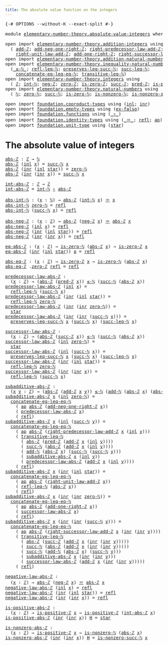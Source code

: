 ```yaml
---
title: The absolute value function on the integers
---
```


<pre class="Agda"><a id="69" class="Symbol">{-#</a> <a id="73" class="Keyword">OPTIONS</a> <a id="81" class="Pragma">--without-K</a> <a id="93" class="Pragma">--exact-split</a> <a id="107" class="Symbol">#-}</a>

<a id="112" class="Keyword">module</a> <a id="119" href="elementary-number-theory.absolute-value-integers.html" class="Module">elementary-number-theory.absolute-value-integers</a> <a id="168" class="Keyword">where</a>

<a id="175" class="Keyword">open</a> <a id="180" class="Keyword">import</a> <a id="187" href="elementary-number-theory.addition-integers.html" class="Module">elementary-number-theory.addition-integers</a> <a id="230" class="Keyword">using</a>
  <a id="238" class="Symbol">(</a> <a id="240" href="elementary-number-theory.addition-integers.html#1505" class="Function">add-ℤ</a><a id="245" class="Symbol">;</a> <a id="247" href="elementary-number-theory.addition-integers.html#11249" class="Function">add-neg-one-right-ℤ</a><a id="266" class="Symbol">;</a> <a id="268" href="elementary-number-theory.addition-integers.html#2918" class="Function">right-predecessor-law-add-ℤ</a><a id="295" class="Symbol">;</a>
    <a id="301" href="elementary-number-theory.addition-integers.html#2048" class="Function">right-unit-law-add-ℤ</a><a id="321" class="Symbol">;</a> <a id="323" href="elementary-number-theory.addition-integers.html#11056" class="Function">add-one-right-ℤ</a><a id="338" class="Symbol">;</a> <a id="340" href="elementary-number-theory.addition-integers.html#4016" class="Function">right-successor-law-add-ℤ</a><a id="365" class="Symbol">)</a>
<a id="367" class="Keyword">open</a> <a id="372" class="Keyword">import</a> <a id="379" href="elementary-number-theory.addition-natural-numbers.html" class="Module">elementary-number-theory.addition-natural-numbers</a> <a id="429" class="Keyword">using</a> <a id="435" class="Symbol">(</a><a id="436" href="elementary-number-theory.addition-natural-numbers.html#1096" class="Function">add-ℕ</a><a id="441" class="Symbol">)</a>
<a id="443" class="Keyword">open</a> <a id="448" class="Keyword">import</a> <a id="455" href="elementary-number-theory.inequality-natural-numbers.html" class="Module">elementary-number-theory.inequality-natural-numbers</a> <a id="507" class="Keyword">using</a>
  <a id="515" class="Symbol">(</a><a id="516" href="elementary-number-theory.inequality-natural-numbers.html#1782" class="Function Operator">_≤-ℕ_</a><a id="521" class="Symbol">;</a> <a id="523" href="elementary-number-theory.inequality-natural-numbers.html#4475" class="Function">refl-leq-ℕ</a><a id="533" class="Symbol">;</a> <a id="535" href="elementary-number-theory.inequality-natural-numbers.html#5745" class="Function">preserves-leq-succ-ℕ</a><a id="555" class="Symbol">;</a> <a id="557" href="elementary-number-theory.inequality-natural-numbers.html#2692" class="Function">succ-leq-ℕ</a><a id="567" class="Symbol">;</a>
    <a id="573" href="elementary-number-theory.inequality-natural-numbers.html#2854" class="Function">concatenate-eq-leq-eq-ℕ</a><a id="596" class="Symbol">;</a> <a id="598" href="elementary-number-theory.inequality-natural-numbers.html#4674" class="Function">transitive-leq-ℕ</a><a id="614" class="Symbol">)</a>
<a id="616" class="Keyword">open</a> <a id="621" class="Keyword">import</a> <a id="628" href="elementary-number-theory.integers.html" class="Module">elementary-number-theory.integers</a> <a id="662" class="Keyword">using</a>
  <a id="670" class="Symbol">(</a> <a id="672" href="elementary-number-theory.integers.html#1907" class="Function">ℤ</a><a id="673" class="Symbol">;</a> <a id="675" href="elementary-number-theory.integers.html#2525" class="Function">int-ℕ</a><a id="680" class="Symbol">;</a> <a id="682" href="elementary-number-theory.integers.html#3916" class="Function">neg-ℤ</a><a id="687" class="Symbol">;</a> <a id="689" href="elementary-number-theory.integers.html#2150" class="Function">zero-ℤ</a><a id="695" class="Symbol">;</a> <a id="697" href="elementary-number-theory.integers.html#2186" class="Function">is-zero-ℤ</a><a id="706" class="Symbol">;</a> <a id="708" href="elementary-number-theory.integers.html#3491" class="Function">succ-ℤ</a><a id="714" class="Symbol">;</a> <a id="716" href="elementary-number-theory.integers.html#3644" class="Function">pred-ℤ</a><a id="722" class="Symbol">;</a> <a id="724" href="elementary-number-theory.integers.html#7414" class="Function">is-positive-ℤ</a><a id="737" class="Symbol">)</a>
<a id="739" class="Keyword">open</a> <a id="744" class="Keyword">import</a> <a id="751" href="elementary-number-theory.natural-numbers.html" class="Module">elementary-number-theory.natural-numbers</a> <a id="792" class="Keyword">using</a>
  <a id="800" class="Symbol">(</a> <a id="802" href="elementary-number-theory.natural-numbers.html#1530" class="Datatype">ℕ</a><a id="803" class="Symbol">;</a> <a id="805" href="elementary-number-theory.natural-numbers.html#1551" class="InductiveConstructor">zero-ℕ</a><a id="811" class="Symbol">;</a> <a id="813" href="elementary-number-theory.natural-numbers.html#1564" class="InductiveConstructor">succ-ℕ</a><a id="819" class="Symbol">;</a> <a id="821" href="elementary-number-theory.natural-numbers.html#1828" class="Function">is-zero-ℕ</a><a id="830" class="Symbol">;</a> <a id="832" href="elementary-number-theory.natural-numbers.html#2011" class="Function">is-nonzero-ℕ</a><a id="844" class="Symbol">;</a> <a id="846" href="elementary-number-theory.natural-numbers.html#2875" class="Function">is-nonzero-succ-ℕ</a><a id="863" class="Symbol">)</a>

<a id="866" class="Keyword">open</a> <a id="871" class="Keyword">import</a> <a id="878" href="foundation.coproduct-types.html" class="Module">foundation.coproduct-types</a> <a id="905" class="Keyword">using</a> <a id="911" class="Symbol">(</a><a id="912" href="foundation.coproduct-types.html#1250" class="InductiveConstructor">inl</a><a id="915" class="Symbol">;</a> <a id="917" href="foundation.coproduct-types.html#1268" class="InductiveConstructor">inr</a><a id="920" class="Symbol">)</a>
<a id="922" class="Keyword">open</a> <a id="927" class="Keyword">import</a> <a id="934" href="foundation.empty-types.html" class="Module">foundation.empty-types</a> <a id="957" class="Keyword">using</a> <a id="963" class="Symbol">(</a><a id="964" href="foundation-core.empty-types.html#1160" class="Function">ex-falso</a><a id="972" class="Symbol">)</a>
<a id="974" class="Keyword">open</a> <a id="979" class="Keyword">import</a> <a id="986" href="foundation.functions.html" class="Module">foundation.functions</a> <a id="1007" class="Keyword">using</a> <a id="1013" class="Symbol">(</a><a id="1014" href="foundation-core.functions.html#420" class="Function Operator">_∘_</a><a id="1017" class="Symbol">)</a>
<a id="1019" class="Keyword">open</a> <a id="1024" class="Keyword">import</a> <a id="1031" href="foundation.identity-types.html" class="Module">foundation.identity-types</a> <a id="1057" class="Keyword">using</a> <a id="1063" class="Symbol">(</a><a id="1064" href="foundation-core.identity-types.html#1865" class="Function Operator">_＝_</a><a id="1067" class="Symbol">;</a> <a id="1069" href="foundation-core.identity-types.html#1820" class="InductiveConstructor">refl</a><a id="1073" class="Symbol">;</a> <a id="1075" href="foundation-core.identity-types.html#4003" class="Function">ap</a><a id="1077" class="Symbol">)</a>
<a id="1079" class="Keyword">open</a> <a id="1084" class="Keyword">import</a> <a id="1091" href="foundation.unit-type.html" class="Module">foundation.unit-type</a> <a id="1112" class="Keyword">using</a> <a id="1118" class="Symbol">(</a><a id="1119" href="foundation.unit-type.html#1108" class="InductiveConstructor">star</a><a id="1123" class="Symbol">)</a>
</pre>
# The absolute value of integers

<pre class="Agda"><a id="abs-ℤ"></a><a id="1168" href="elementary-number-theory.absolute-value-integers.html#1168" class="Function">abs-ℤ</a> <a id="1174" class="Symbol">:</a> <a id="1176" href="elementary-number-theory.integers.html#1907" class="Function">ℤ</a> <a id="1178" class="Symbol">→</a> <a id="1180" href="elementary-number-theory.natural-numbers.html#1530" class="Datatype">ℕ</a>
<a id="1182" href="elementary-number-theory.absolute-value-integers.html#1168" class="Function">abs-ℤ</a> <a id="1188" class="Symbol">(</a><a id="1189" href="foundation.coproduct-types.html#1250" class="InductiveConstructor">inl</a> <a id="1193" href="elementary-number-theory.absolute-value-integers.html#1193" class="Bound">x</a><a id="1194" class="Symbol">)</a> <a id="1196" class="Symbol">=</a> <a id="1198" href="elementary-number-theory.natural-numbers.html#1564" class="InductiveConstructor">succ-ℕ</a> <a id="1205" href="elementary-number-theory.absolute-value-integers.html#1193" class="Bound">x</a>
<a id="1207" href="elementary-number-theory.absolute-value-integers.html#1168" class="Function">abs-ℤ</a> <a id="1213" class="Symbol">(</a><a id="1214" href="foundation.coproduct-types.html#1268" class="InductiveConstructor">inr</a> <a id="1218" class="Symbol">(</a><a id="1219" href="foundation.coproduct-types.html#1250" class="InductiveConstructor">inl</a> <a id="1223" href="foundation.unit-type.html#1108" class="InductiveConstructor">star</a><a id="1227" class="Symbol">))</a> <a id="1230" class="Symbol">=</a> <a id="1232" href="elementary-number-theory.natural-numbers.html#1551" class="InductiveConstructor">zero-ℕ</a>
<a id="1239" href="elementary-number-theory.absolute-value-integers.html#1168" class="Function">abs-ℤ</a> <a id="1245" class="Symbol">(</a><a id="1246" href="foundation.coproduct-types.html#1268" class="InductiveConstructor">inr</a> <a id="1250" class="Symbol">(</a><a id="1251" href="foundation.coproduct-types.html#1268" class="InductiveConstructor">inr</a> <a id="1255" href="elementary-number-theory.absolute-value-integers.html#1255" class="Bound">x</a><a id="1256" class="Symbol">))</a> <a id="1259" class="Symbol">=</a> <a id="1261" href="elementary-number-theory.natural-numbers.html#1564" class="InductiveConstructor">succ-ℕ</a> <a id="1268" href="elementary-number-theory.absolute-value-integers.html#1255" class="Bound">x</a>

<a id="int-abs-ℤ"></a><a id="1271" href="elementary-number-theory.absolute-value-integers.html#1271" class="Function">int-abs-ℤ</a> <a id="1281" class="Symbol">:</a> <a id="1283" href="elementary-number-theory.integers.html#1907" class="Function">ℤ</a> <a id="1285" class="Symbol">→</a> <a id="1287" href="elementary-number-theory.integers.html#1907" class="Function">ℤ</a>
<a id="1289" href="elementary-number-theory.absolute-value-integers.html#1271" class="Function">int-abs-ℤ</a> <a id="1299" class="Symbol">=</a> <a id="1301" href="elementary-number-theory.integers.html#2525" class="Function">int-ℕ</a> <a id="1307" href="foundation-core.functions.html#420" class="Function Operator">∘</a> <a id="1309" href="elementary-number-theory.absolute-value-integers.html#1168" class="Function">abs-ℤ</a>

<a id="abs-int-ℕ"></a><a id="1316" href="elementary-number-theory.absolute-value-integers.html#1316" class="Function">abs-int-ℕ</a> <a id="1326" class="Symbol">:</a> <a id="1328" class="Symbol">(</a><a id="1329" href="elementary-number-theory.absolute-value-integers.html#1329" class="Bound">x</a> <a id="1331" class="Symbol">:</a> <a id="1333" href="elementary-number-theory.natural-numbers.html#1530" class="Datatype">ℕ</a><a id="1334" class="Symbol">)</a> <a id="1336" class="Symbol">→</a> <a id="1338" href="elementary-number-theory.absolute-value-integers.html#1168" class="Function">abs-ℤ</a> <a id="1344" class="Symbol">(</a><a id="1345" href="elementary-number-theory.integers.html#2525" class="Function">int-ℕ</a> <a id="1351" href="elementary-number-theory.absolute-value-integers.html#1329" class="Bound">x</a><a id="1352" class="Symbol">)</a> <a id="1354" href="foundation-core.identity-types.html#1865" class="Function Operator">＝</a> <a id="1356" href="elementary-number-theory.absolute-value-integers.html#1329" class="Bound">x</a>
<a id="1358" href="elementary-number-theory.absolute-value-integers.html#1316" class="Function">abs-int-ℕ</a> <a id="1368" href="elementary-number-theory.natural-numbers.html#1551" class="InductiveConstructor">zero-ℕ</a> <a id="1375" class="Symbol">=</a> <a id="1377" href="foundation-core.identity-types.html#1820" class="InductiveConstructor">refl</a>
<a id="1382" href="elementary-number-theory.absolute-value-integers.html#1316" class="Function">abs-int-ℕ</a> <a id="1392" class="Symbol">(</a><a id="1393" href="elementary-number-theory.natural-numbers.html#1564" class="InductiveConstructor">succ-ℕ</a> <a id="1400" href="elementary-number-theory.absolute-value-integers.html#1400" class="Bound">x</a><a id="1401" class="Symbol">)</a> <a id="1403" class="Symbol">=</a> <a id="1405" href="foundation-core.identity-types.html#1820" class="InductiveConstructor">refl</a>

<a id="abs-neg-ℤ"></a><a id="1411" href="elementary-number-theory.absolute-value-integers.html#1411" class="Function">abs-neg-ℤ</a> <a id="1421" class="Symbol">:</a> <a id="1423" class="Symbol">(</a><a id="1424" href="elementary-number-theory.absolute-value-integers.html#1424" class="Bound">x</a> <a id="1426" class="Symbol">:</a> <a id="1428" href="elementary-number-theory.integers.html#1907" class="Function">ℤ</a><a id="1429" class="Symbol">)</a> <a id="1431" class="Symbol">→</a> <a id="1433" href="elementary-number-theory.absolute-value-integers.html#1168" class="Function">abs-ℤ</a> <a id="1439" class="Symbol">(</a><a id="1440" href="elementary-number-theory.integers.html#3916" class="Function">neg-ℤ</a> <a id="1446" href="elementary-number-theory.absolute-value-integers.html#1424" class="Bound">x</a><a id="1447" class="Symbol">)</a> <a id="1449" href="foundation-core.identity-types.html#1865" class="Function Operator">＝</a> <a id="1451" href="elementary-number-theory.absolute-value-integers.html#1168" class="Function">abs-ℤ</a> <a id="1457" href="elementary-number-theory.absolute-value-integers.html#1424" class="Bound">x</a>
<a id="1459" href="elementary-number-theory.absolute-value-integers.html#1411" class="Function">abs-neg-ℤ</a> <a id="1469" class="Symbol">(</a><a id="1470" href="foundation.coproduct-types.html#1250" class="InductiveConstructor">inl</a> <a id="1474" href="elementary-number-theory.absolute-value-integers.html#1474" class="Bound">x</a><a id="1475" class="Symbol">)</a> <a id="1477" class="Symbol">=</a> <a id="1479" href="foundation-core.identity-types.html#1820" class="InductiveConstructor">refl</a>
<a id="1484" href="elementary-number-theory.absolute-value-integers.html#1411" class="Function">abs-neg-ℤ</a> <a id="1494" class="Symbol">(</a><a id="1495" href="foundation.coproduct-types.html#1268" class="InductiveConstructor">inr</a> <a id="1499" class="Symbol">(</a><a id="1500" href="foundation.coproduct-types.html#1250" class="InductiveConstructor">inl</a> <a id="1504" href="foundation.unit-type.html#1108" class="InductiveConstructor">star</a><a id="1508" class="Symbol">))</a> <a id="1511" class="Symbol">=</a> <a id="1513" href="foundation-core.identity-types.html#1820" class="InductiveConstructor">refl</a>
<a id="1518" href="elementary-number-theory.absolute-value-integers.html#1411" class="Function">abs-neg-ℤ</a> <a id="1528" class="Symbol">(</a><a id="1529" href="foundation.coproduct-types.html#1268" class="InductiveConstructor">inr</a> <a id="1533" class="Symbol">(</a><a id="1534" href="foundation.coproduct-types.html#1268" class="InductiveConstructor">inr</a> <a id="1538" href="elementary-number-theory.absolute-value-integers.html#1538" class="Bound">x</a><a id="1539" class="Symbol">))</a> <a id="1542" class="Symbol">=</a> <a id="1544" href="foundation-core.identity-types.html#1820" class="InductiveConstructor">refl</a>

<a id="eq-abs-ℤ"></a><a id="1550" href="elementary-number-theory.absolute-value-integers.html#1550" class="Function">eq-abs-ℤ</a> <a id="1559" class="Symbol">:</a> <a id="1561" class="Symbol">(</a><a id="1562" href="elementary-number-theory.absolute-value-integers.html#1562" class="Bound">x</a> <a id="1564" class="Symbol">:</a> <a id="1566" href="elementary-number-theory.integers.html#1907" class="Function">ℤ</a><a id="1567" class="Symbol">)</a> <a id="1569" class="Symbol">→</a> <a id="1571" href="elementary-number-theory.natural-numbers.html#1828" class="Function">is-zero-ℕ</a> <a id="1581" class="Symbol">(</a><a id="1582" href="elementary-number-theory.absolute-value-integers.html#1168" class="Function">abs-ℤ</a> <a id="1588" href="elementary-number-theory.absolute-value-integers.html#1562" class="Bound">x</a><a id="1589" class="Symbol">)</a> <a id="1591" class="Symbol">→</a> <a id="1593" href="elementary-number-theory.integers.html#2186" class="Function">is-zero-ℤ</a> <a id="1603" href="elementary-number-theory.absolute-value-integers.html#1562" class="Bound">x</a>
<a id="1605" href="elementary-number-theory.absolute-value-integers.html#1550" class="Function">eq-abs-ℤ</a> <a id="1614" class="Symbol">(</a><a id="1615" href="foundation.coproduct-types.html#1268" class="InductiveConstructor">inr</a> <a id="1619" class="Symbol">(</a><a id="1620" href="foundation.coproduct-types.html#1250" class="InductiveConstructor">inl</a> <a id="1624" href="foundation.unit-type.html#1108" class="InductiveConstructor">star</a><a id="1628" class="Symbol">))</a> <a id="1631" href="elementary-number-theory.absolute-value-integers.html#1631" class="Bound">p</a> <a id="1633" class="Symbol">=</a> <a id="1635" href="foundation-core.identity-types.html#1820" class="InductiveConstructor">refl</a>

<a id="abs-eq-ℤ"></a><a id="1641" href="elementary-number-theory.absolute-value-integers.html#1641" class="Function">abs-eq-ℤ</a> <a id="1650" class="Symbol">:</a> <a id="1652" class="Symbol">(</a><a id="1653" href="elementary-number-theory.absolute-value-integers.html#1653" class="Bound">x</a> <a id="1655" class="Symbol">:</a> <a id="1657" href="elementary-number-theory.integers.html#1907" class="Function">ℤ</a><a id="1658" class="Symbol">)</a> <a id="1660" class="Symbol">→</a> <a id="1662" href="elementary-number-theory.integers.html#2186" class="Function">is-zero-ℤ</a> <a id="1672" href="elementary-number-theory.absolute-value-integers.html#1653" class="Bound">x</a> <a id="1674" class="Symbol">→</a> <a id="1676" href="elementary-number-theory.natural-numbers.html#1828" class="Function">is-zero-ℕ</a> <a id="1686" class="Symbol">(</a><a id="1687" href="elementary-number-theory.absolute-value-integers.html#1168" class="Function">abs-ℤ</a> <a id="1693" href="elementary-number-theory.absolute-value-integers.html#1653" class="Bound">x</a><a id="1694" class="Symbol">)</a>
<a id="1696" href="elementary-number-theory.absolute-value-integers.html#1641" class="Function">abs-eq-ℤ</a> <a id="1705" class="DottedPattern Symbol">.</a><a id="1706" href="elementary-number-theory.integers.html#2150" class="DottedPattern Function">zero-ℤ</a> <a id="1713" href="foundation-core.identity-types.html#1820" class="InductiveConstructor">refl</a> <a id="1718" class="Symbol">=</a> <a id="1720" href="foundation-core.identity-types.html#1820" class="InductiveConstructor">refl</a>

<a id="predecessor-law-abs-ℤ"></a><a id="1726" href="elementary-number-theory.absolute-value-integers.html#1726" class="Function">predecessor-law-abs-ℤ</a> <a id="1748" class="Symbol">:</a>
  <a id="1752" class="Symbol">(</a><a id="1753" href="elementary-number-theory.absolute-value-integers.html#1753" class="Bound">x</a> <a id="1755" class="Symbol">:</a> <a id="1757" href="elementary-number-theory.integers.html#1907" class="Function">ℤ</a><a id="1758" class="Symbol">)</a> <a id="1760" class="Symbol">→</a> <a id="1762" class="Symbol">(</a><a id="1763" href="elementary-number-theory.absolute-value-integers.html#1168" class="Function">abs-ℤ</a> <a id="1769" class="Symbol">(</a><a id="1770" href="elementary-number-theory.integers.html#3644" class="Function">pred-ℤ</a> <a id="1777" href="elementary-number-theory.absolute-value-integers.html#1753" class="Bound">x</a><a id="1778" class="Symbol">))</a> <a id="1781" href="elementary-number-theory.inequality-natural-numbers.html#1782" class="Function Operator">≤-ℕ</a> <a id="1785" class="Symbol">(</a><a id="1786" href="elementary-number-theory.natural-numbers.html#1564" class="InductiveConstructor">succ-ℕ</a> <a id="1793" class="Symbol">(</a><a id="1794" href="elementary-number-theory.absolute-value-integers.html#1168" class="Function">abs-ℤ</a> <a id="1800" href="elementary-number-theory.absolute-value-integers.html#1753" class="Bound">x</a><a id="1801" class="Symbol">))</a>
<a id="1804" href="elementary-number-theory.absolute-value-integers.html#1726" class="Function">predecessor-law-abs-ℤ</a> <a id="1826" class="Symbol">(</a><a id="1827" href="foundation.coproduct-types.html#1250" class="InductiveConstructor">inl</a> <a id="1831" href="elementary-number-theory.absolute-value-integers.html#1831" class="Bound">x</a><a id="1832" class="Symbol">)</a> <a id="1834" class="Symbol">=</a>
  <a id="1838" href="elementary-number-theory.inequality-natural-numbers.html#4475" class="Function">refl-leq-ℕ</a> <a id="1849" class="Symbol">(</a><a id="1850" href="elementary-number-theory.natural-numbers.html#1564" class="InductiveConstructor">succ-ℕ</a> <a id="1857" href="elementary-number-theory.absolute-value-integers.html#1831" class="Bound">x</a><a id="1858" class="Symbol">)</a>
<a id="1860" href="elementary-number-theory.absolute-value-integers.html#1726" class="Function">predecessor-law-abs-ℤ</a> <a id="1882" class="Symbol">(</a><a id="1883" href="foundation.coproduct-types.html#1268" class="InductiveConstructor">inr</a> <a id="1887" class="Symbol">(</a><a id="1888" href="foundation.coproduct-types.html#1250" class="InductiveConstructor">inl</a> <a id="1892" href="foundation.unit-type.html#1108" class="InductiveConstructor">star</a><a id="1896" class="Symbol">))</a> <a id="1899" class="Symbol">=</a>
  <a id="1903" href="elementary-number-theory.inequality-natural-numbers.html#4475" class="Function">refl-leq-ℕ</a> <a id="1914" href="elementary-number-theory.natural-numbers.html#1551" class="InductiveConstructor">zero-ℕ</a>
<a id="1921" href="elementary-number-theory.absolute-value-integers.html#1726" class="Function">predecessor-law-abs-ℤ</a> <a id="1943" class="Symbol">(</a><a id="1944" href="foundation.coproduct-types.html#1268" class="InductiveConstructor">inr</a> <a id="1948" class="Symbol">(</a><a id="1949" href="foundation.coproduct-types.html#1268" class="InductiveConstructor">inr</a> <a id="1953" href="elementary-number-theory.natural-numbers.html#1551" class="InductiveConstructor">zero-ℕ</a><a id="1959" class="Symbol">))</a> <a id="1962" class="Symbol">=</a>
  <a id="1966" href="foundation.unit-type.html#1108" class="InductiveConstructor">star</a>
<a id="1971" href="elementary-number-theory.absolute-value-integers.html#1726" class="Function">predecessor-law-abs-ℤ</a> <a id="1993" class="Symbol">(</a><a id="1994" href="foundation.coproduct-types.html#1268" class="InductiveConstructor">inr</a> <a id="1998" class="Symbol">(</a><a id="1999" href="foundation.coproduct-types.html#1268" class="InductiveConstructor">inr</a> <a id="2003" class="Symbol">(</a><a id="2004" href="elementary-number-theory.natural-numbers.html#1564" class="InductiveConstructor">succ-ℕ</a> <a id="2011" href="elementary-number-theory.absolute-value-integers.html#2011" class="Bound">x</a><a id="2012" class="Symbol">)))</a> <a id="2016" class="Symbol">=</a>
  <a id="2020" href="elementary-number-theory.inequality-natural-numbers.html#5745" class="Function">preserves-leq-succ-ℕ</a> <a id="2041" href="elementary-number-theory.absolute-value-integers.html#2011" class="Bound">x</a> <a id="2043" class="Symbol">(</a><a id="2044" href="elementary-number-theory.natural-numbers.html#1564" class="InductiveConstructor">succ-ℕ</a> <a id="2051" href="elementary-number-theory.absolute-value-integers.html#2011" class="Bound">x</a><a id="2052" class="Symbol">)</a> <a id="2054" class="Symbol">(</a><a id="2055" href="elementary-number-theory.inequality-natural-numbers.html#2692" class="Function">succ-leq-ℕ</a> <a id="2066" href="elementary-number-theory.absolute-value-integers.html#2011" class="Bound">x</a><a id="2067" class="Symbol">)</a>

<a id="successor-law-abs-ℤ"></a><a id="2070" href="elementary-number-theory.absolute-value-integers.html#2070" class="Function">successor-law-abs-ℤ</a> <a id="2090" class="Symbol">:</a>
  <a id="2094" class="Symbol">(</a><a id="2095" href="elementary-number-theory.absolute-value-integers.html#2095" class="Bound">x</a> <a id="2097" class="Symbol">:</a> <a id="2099" href="elementary-number-theory.integers.html#1907" class="Function">ℤ</a><a id="2100" class="Symbol">)</a> <a id="2102" class="Symbol">→</a> <a id="2104" class="Symbol">(</a><a id="2105" href="elementary-number-theory.absolute-value-integers.html#1168" class="Function">abs-ℤ</a> <a id="2111" class="Symbol">(</a><a id="2112" href="elementary-number-theory.integers.html#3491" class="Function">succ-ℤ</a> <a id="2119" href="elementary-number-theory.absolute-value-integers.html#2095" class="Bound">x</a><a id="2120" class="Symbol">))</a> <a id="2123" href="elementary-number-theory.inequality-natural-numbers.html#1782" class="Function Operator">≤-ℕ</a> <a id="2127" class="Symbol">(</a><a id="2128" href="elementary-number-theory.natural-numbers.html#1564" class="InductiveConstructor">succ-ℕ</a> <a id="2135" class="Symbol">(</a><a id="2136" href="elementary-number-theory.absolute-value-integers.html#1168" class="Function">abs-ℤ</a> <a id="2142" href="elementary-number-theory.absolute-value-integers.html#2095" class="Bound">x</a><a id="2143" class="Symbol">))</a>
<a id="2146" href="elementary-number-theory.absolute-value-integers.html#2070" class="Function">successor-law-abs-ℤ</a> <a id="2166" class="Symbol">(</a><a id="2167" href="foundation.coproduct-types.html#1250" class="InductiveConstructor">inl</a> <a id="2171" href="elementary-number-theory.natural-numbers.html#1551" class="InductiveConstructor">zero-ℕ</a><a id="2177" class="Symbol">)</a> <a id="2179" class="Symbol">=</a>
  <a id="2183" href="foundation.unit-type.html#1108" class="InductiveConstructor">star</a>
<a id="2188" href="elementary-number-theory.absolute-value-integers.html#2070" class="Function">successor-law-abs-ℤ</a> <a id="2208" class="Symbol">(</a><a id="2209" href="foundation.coproduct-types.html#1250" class="InductiveConstructor">inl</a> <a id="2213" class="Symbol">(</a><a id="2214" href="elementary-number-theory.natural-numbers.html#1564" class="InductiveConstructor">succ-ℕ</a> <a id="2221" href="elementary-number-theory.absolute-value-integers.html#2221" class="Bound">x</a><a id="2222" class="Symbol">))</a> <a id="2225" class="Symbol">=</a>
  <a id="2229" href="elementary-number-theory.inequality-natural-numbers.html#5745" class="Function">preserves-leq-succ-ℕ</a> <a id="2250" href="elementary-number-theory.absolute-value-integers.html#2221" class="Bound">x</a> <a id="2252" class="Symbol">(</a><a id="2253" href="elementary-number-theory.natural-numbers.html#1564" class="InductiveConstructor">succ-ℕ</a> <a id="2260" href="elementary-number-theory.absolute-value-integers.html#2221" class="Bound">x</a><a id="2261" class="Symbol">)</a> <a id="2263" class="Symbol">(</a><a id="2264" href="elementary-number-theory.inequality-natural-numbers.html#2692" class="Function">succ-leq-ℕ</a> <a id="2275" href="elementary-number-theory.absolute-value-integers.html#2221" class="Bound">x</a><a id="2276" class="Symbol">)</a>
<a id="2278" href="elementary-number-theory.absolute-value-integers.html#2070" class="Function">successor-law-abs-ℤ</a> <a id="2298" class="Symbol">(</a><a id="2299" href="foundation.coproduct-types.html#1268" class="InductiveConstructor">inr</a> <a id="2303" class="Symbol">(</a><a id="2304" href="foundation.coproduct-types.html#1250" class="InductiveConstructor">inl</a> <a id="2308" href="foundation.unit-type.html#1108" class="InductiveConstructor">star</a><a id="2312" class="Symbol">))</a> <a id="2315" class="Symbol">=</a>
  <a id="2319" href="elementary-number-theory.inequality-natural-numbers.html#4475" class="Function">refl-leq-ℕ</a> <a id="2330" href="elementary-number-theory.natural-numbers.html#1551" class="InductiveConstructor">zero-ℕ</a>
<a id="2337" href="elementary-number-theory.absolute-value-integers.html#2070" class="Function">successor-law-abs-ℤ</a> <a id="2357" class="Symbol">(</a><a id="2358" href="foundation.coproduct-types.html#1268" class="InductiveConstructor">inr</a> <a id="2362" class="Symbol">(</a><a id="2363" href="foundation.coproduct-types.html#1268" class="InductiveConstructor">inr</a> <a id="2367" href="elementary-number-theory.absolute-value-integers.html#2367" class="Bound">x</a><a id="2368" class="Symbol">))</a> <a id="2371" class="Symbol">=</a>
  <a id="2375" href="elementary-number-theory.inequality-natural-numbers.html#4475" class="Function">refl-leq-ℕ</a> <a id="2386" class="Symbol">(</a><a id="2387" href="elementary-number-theory.natural-numbers.html#1564" class="InductiveConstructor">succ-ℕ</a> <a id="2394" href="elementary-number-theory.absolute-value-integers.html#2367" class="Bound">x</a><a id="2395" class="Symbol">)</a>

<a id="subadditive-abs-ℤ"></a><a id="2398" href="elementary-number-theory.absolute-value-integers.html#2398" class="Function">subadditive-abs-ℤ</a> <a id="2416" class="Symbol">:</a>
  <a id="2420" class="Symbol">(</a><a id="2421" href="elementary-number-theory.absolute-value-integers.html#2421" class="Bound">x</a> <a id="2423" href="elementary-number-theory.absolute-value-integers.html#2423" class="Bound">y</a> <a id="2425" class="Symbol">:</a> <a id="2427" href="elementary-number-theory.integers.html#1907" class="Function">ℤ</a><a id="2428" class="Symbol">)</a> <a id="2430" class="Symbol">→</a> <a id="2432" class="Symbol">(</a><a id="2433" href="elementary-number-theory.absolute-value-integers.html#1168" class="Function">abs-ℤ</a> <a id="2439" class="Symbol">(</a><a id="2440" href="elementary-number-theory.addition-integers.html#1505" class="Function">add-ℤ</a> <a id="2446" href="elementary-number-theory.absolute-value-integers.html#2421" class="Bound">x</a> <a id="2448" href="elementary-number-theory.absolute-value-integers.html#2423" class="Bound">y</a><a id="2449" class="Symbol">))</a> <a id="2452" href="elementary-number-theory.inequality-natural-numbers.html#1782" class="Function Operator">≤-ℕ</a> <a id="2456" class="Symbol">(</a><a id="2457" href="elementary-number-theory.addition-natural-numbers.html#1096" class="Function">add-ℕ</a> <a id="2463" class="Symbol">(</a><a id="2464" href="elementary-number-theory.absolute-value-integers.html#1168" class="Function">abs-ℤ</a> <a id="2470" href="elementary-number-theory.absolute-value-integers.html#2421" class="Bound">x</a><a id="2471" class="Symbol">)</a> <a id="2473" class="Symbol">(</a><a id="2474" href="elementary-number-theory.absolute-value-integers.html#1168" class="Function">abs-ℤ</a> <a id="2480" href="elementary-number-theory.absolute-value-integers.html#2423" class="Bound">y</a><a id="2481" class="Symbol">))</a>
<a id="2484" href="elementary-number-theory.absolute-value-integers.html#2398" class="Function">subadditive-abs-ℤ</a> <a id="2502" href="elementary-number-theory.absolute-value-integers.html#2502" class="Bound">x</a> <a id="2504" class="Symbol">(</a><a id="2505" href="foundation.coproduct-types.html#1250" class="InductiveConstructor">inl</a> <a id="2509" href="elementary-number-theory.natural-numbers.html#1551" class="InductiveConstructor">zero-ℕ</a><a id="2515" class="Symbol">)</a> <a id="2517" class="Symbol">=</a>
  <a id="2521" href="elementary-number-theory.inequality-natural-numbers.html#2854" class="Function">concatenate-eq-leq-eq-ℕ</a>
    <a id="2549" class="Symbol">(</a> <a id="2551" href="foundation-core.identity-types.html#4003" class="Function">ap</a> <a id="2554" href="elementary-number-theory.absolute-value-integers.html#1168" class="Function">abs-ℤ</a> <a id="2560" class="Symbol">(</a><a id="2561" href="elementary-number-theory.addition-integers.html#11249" class="Function">add-neg-one-right-ℤ</a> <a id="2581" href="elementary-number-theory.absolute-value-integers.html#2502" class="Bound">x</a><a id="2582" class="Symbol">))</a>
    <a id="2589" class="Symbol">(</a> <a id="2591" href="elementary-number-theory.absolute-value-integers.html#1726" class="Function">predecessor-law-abs-ℤ</a> <a id="2613" href="elementary-number-theory.absolute-value-integers.html#2502" class="Bound">x</a><a id="2614" class="Symbol">)</a>
    <a id="2620" class="Symbol">(</a> <a id="2622" href="foundation-core.identity-types.html#1820" class="InductiveConstructor">refl</a><a id="2626" class="Symbol">)</a>
<a id="2628" href="elementary-number-theory.absolute-value-integers.html#2398" class="Function">subadditive-abs-ℤ</a> <a id="2646" href="elementary-number-theory.absolute-value-integers.html#2646" class="Bound">x</a> <a id="2648" class="Symbol">(</a><a id="2649" href="foundation.coproduct-types.html#1250" class="InductiveConstructor">inl</a> <a id="2653" class="Symbol">(</a><a id="2654" href="elementary-number-theory.natural-numbers.html#1564" class="InductiveConstructor">succ-ℕ</a> <a id="2661" href="elementary-number-theory.absolute-value-integers.html#2661" class="Bound">y</a><a id="2662" class="Symbol">))</a> <a id="2665" class="Symbol">=</a>
  <a id="2669" href="elementary-number-theory.inequality-natural-numbers.html#2854" class="Function">concatenate-eq-leq-eq-ℕ</a>
    <a id="2697" class="Symbol">(</a> <a id="2699" href="foundation-core.identity-types.html#4003" class="Function">ap</a> <a id="2702" href="elementary-number-theory.absolute-value-integers.html#1168" class="Function">abs-ℤ</a> <a id="2708" class="Symbol">(</a><a id="2709" href="elementary-number-theory.addition-integers.html#2918" class="Function">right-predecessor-law-add-ℤ</a> <a id="2737" href="elementary-number-theory.absolute-value-integers.html#2646" class="Bound">x</a> <a id="2739" class="Symbol">(</a><a id="2740" href="foundation.coproduct-types.html#1250" class="InductiveConstructor">inl</a> <a id="2744" href="elementary-number-theory.absolute-value-integers.html#2661" class="Bound">y</a><a id="2745" class="Symbol">)))</a>
    <a id="2753" class="Symbol">(</a> <a id="2755" href="elementary-number-theory.inequality-natural-numbers.html#4674" class="Function">transitive-leq-ℕ</a>
      <a id="2778" class="Symbol">(</a> <a id="2780" href="elementary-number-theory.absolute-value-integers.html#1168" class="Function">abs-ℤ</a> <a id="2786" class="Symbol">(</a><a id="2787" href="elementary-number-theory.integers.html#3644" class="Function">pred-ℤ</a> <a id="2794" class="Symbol">(</a><a id="2795" href="elementary-number-theory.addition-integers.html#1505" class="Function">add-ℤ</a> <a id="2801" href="elementary-number-theory.absolute-value-integers.html#2646" class="Bound">x</a> <a id="2803" class="Symbol">(</a><a id="2804" href="foundation.coproduct-types.html#1250" class="InductiveConstructor">inl</a> <a id="2808" href="elementary-number-theory.absolute-value-integers.html#2661" class="Bound">y</a><a id="2809" class="Symbol">))))</a>
      <a id="2820" class="Symbol">(</a> <a id="2822" href="elementary-number-theory.natural-numbers.html#1564" class="InductiveConstructor">succ-ℕ</a> <a id="2829" class="Symbol">(</a><a id="2830" href="elementary-number-theory.absolute-value-integers.html#1168" class="Function">abs-ℤ</a> <a id="2836" class="Symbol">(</a><a id="2837" href="elementary-number-theory.addition-integers.html#1505" class="Function">add-ℤ</a> <a id="2843" href="elementary-number-theory.absolute-value-integers.html#2646" class="Bound">x</a> <a id="2845" class="Symbol">(</a><a id="2846" href="foundation.coproduct-types.html#1250" class="InductiveConstructor">inl</a> <a id="2850" href="elementary-number-theory.absolute-value-integers.html#2661" class="Bound">y</a><a id="2851" class="Symbol">))))</a>
      <a id="2862" class="Symbol">(</a> <a id="2864" href="elementary-number-theory.addition-natural-numbers.html#1096" class="Function">add-ℕ</a> <a id="2870" class="Symbol">(</a><a id="2871" href="elementary-number-theory.absolute-value-integers.html#1168" class="Function">abs-ℤ</a> <a id="2877" href="elementary-number-theory.absolute-value-integers.html#2646" class="Bound">x</a><a id="2878" class="Symbol">)</a> <a id="2880" class="Symbol">(</a><a id="2881" href="elementary-number-theory.natural-numbers.html#1564" class="InductiveConstructor">succ-ℕ</a> <a id="2888" class="Symbol">(</a><a id="2889" href="elementary-number-theory.natural-numbers.html#1564" class="InductiveConstructor">succ-ℕ</a> <a id="2896" href="elementary-number-theory.absolute-value-integers.html#2661" class="Bound">y</a><a id="2897" class="Symbol">)))</a>
      <a id="2907" class="Symbol">(</a> <a id="2909" href="elementary-number-theory.absolute-value-integers.html#2398" class="Function">subadditive-abs-ℤ</a> <a id="2927" href="elementary-number-theory.absolute-value-integers.html#2646" class="Bound">x</a> <a id="2929" class="Symbol">(</a><a id="2930" href="foundation.coproduct-types.html#1250" class="InductiveConstructor">inl</a> <a id="2934" href="elementary-number-theory.absolute-value-integers.html#2661" class="Bound">y</a><a id="2935" class="Symbol">))</a>
      <a id="2944" class="Symbol">(</a> <a id="2946" href="elementary-number-theory.absolute-value-integers.html#1726" class="Function">predecessor-law-abs-ℤ</a> <a id="2968" class="Symbol">(</a><a id="2969" href="elementary-number-theory.addition-integers.html#1505" class="Function">add-ℤ</a> <a id="2975" href="elementary-number-theory.absolute-value-integers.html#2646" class="Bound">x</a> <a id="2977" class="Symbol">(</a><a id="2978" href="foundation.coproduct-types.html#1250" class="InductiveConstructor">inl</a> <a id="2982" href="elementary-number-theory.absolute-value-integers.html#2661" class="Bound">y</a><a id="2983" class="Symbol">))))</a>
    <a id="2992" class="Symbol">(</a> <a id="2994" href="foundation-core.identity-types.html#1820" class="InductiveConstructor">refl</a><a id="2998" class="Symbol">)</a>
<a id="3000" href="elementary-number-theory.absolute-value-integers.html#2398" class="Function">subadditive-abs-ℤ</a> <a id="3018" href="elementary-number-theory.absolute-value-integers.html#3018" class="Bound">x</a> <a id="3020" class="Symbol">(</a><a id="3021" href="foundation.coproduct-types.html#1268" class="InductiveConstructor">inr</a> <a id="3025" class="Symbol">(</a><a id="3026" href="foundation.coproduct-types.html#1250" class="InductiveConstructor">inl</a> <a id="3030" href="foundation.unit-type.html#1108" class="InductiveConstructor">star</a><a id="3034" class="Symbol">))</a> <a id="3037" class="Symbol">=</a>
  <a id="3041" href="elementary-number-theory.inequality-natural-numbers.html#2854" class="Function">concatenate-eq-leq-eq-ℕ</a>
    <a id="3069" class="Symbol">(</a> <a id="3071" href="foundation-core.identity-types.html#4003" class="Function">ap</a> <a id="3074" href="elementary-number-theory.absolute-value-integers.html#1168" class="Function">abs-ℤ</a> <a id="3080" class="Symbol">(</a><a id="3081" href="elementary-number-theory.addition-integers.html#2048" class="Function">right-unit-law-add-ℤ</a> <a id="3102" href="elementary-number-theory.absolute-value-integers.html#3018" class="Bound">x</a><a id="3103" class="Symbol">))</a>
    <a id="3110" class="Symbol">(</a> <a id="3112" href="elementary-number-theory.inequality-natural-numbers.html#4475" class="Function">refl-leq-ℕ</a> <a id="3123" class="Symbol">(</a><a id="3124" href="elementary-number-theory.absolute-value-integers.html#1168" class="Function">abs-ℤ</a> <a id="3130" href="elementary-number-theory.absolute-value-integers.html#3018" class="Bound">x</a><a id="3131" class="Symbol">))</a>
    <a id="3138" class="Symbol">(</a> <a id="3140" href="foundation-core.identity-types.html#1820" class="InductiveConstructor">refl</a><a id="3144" class="Symbol">)</a>
<a id="3146" href="elementary-number-theory.absolute-value-integers.html#2398" class="Function">subadditive-abs-ℤ</a> <a id="3164" href="elementary-number-theory.absolute-value-integers.html#3164" class="Bound">x</a> <a id="3166" class="Symbol">(</a><a id="3167" href="foundation.coproduct-types.html#1268" class="InductiveConstructor">inr</a> <a id="3171" class="Symbol">(</a><a id="3172" href="foundation.coproduct-types.html#1268" class="InductiveConstructor">inr</a> <a id="3176" href="elementary-number-theory.natural-numbers.html#1551" class="InductiveConstructor">zero-ℕ</a><a id="3182" class="Symbol">))</a> <a id="3185" class="Symbol">=</a>
  <a id="3189" href="elementary-number-theory.inequality-natural-numbers.html#2854" class="Function">concatenate-eq-leq-eq-ℕ</a>
    <a id="3217" class="Symbol">(</a> <a id="3219" href="foundation-core.identity-types.html#4003" class="Function">ap</a> <a id="3222" href="elementary-number-theory.absolute-value-integers.html#1168" class="Function">abs-ℤ</a> <a id="3228" class="Symbol">(</a><a id="3229" href="elementary-number-theory.addition-integers.html#11056" class="Function">add-one-right-ℤ</a> <a id="3245" href="elementary-number-theory.absolute-value-integers.html#3164" class="Bound">x</a><a id="3246" class="Symbol">))</a>
    <a id="3253" class="Symbol">(</a> <a id="3255" href="elementary-number-theory.absolute-value-integers.html#2070" class="Function">successor-law-abs-ℤ</a> <a id="3275" href="elementary-number-theory.absolute-value-integers.html#3164" class="Bound">x</a><a id="3276" class="Symbol">)</a>
    <a id="3282" class="Symbol">(</a> <a id="3284" href="foundation-core.identity-types.html#1820" class="InductiveConstructor">refl</a><a id="3288" class="Symbol">)</a>
<a id="3290" href="elementary-number-theory.absolute-value-integers.html#2398" class="Function">subadditive-abs-ℤ</a> <a id="3308" href="elementary-number-theory.absolute-value-integers.html#3308" class="Bound">x</a> <a id="3310" class="Symbol">(</a><a id="3311" href="foundation.coproduct-types.html#1268" class="InductiveConstructor">inr</a> <a id="3315" class="Symbol">(</a><a id="3316" href="foundation.coproduct-types.html#1268" class="InductiveConstructor">inr</a> <a id="3320" class="Symbol">(</a><a id="3321" href="elementary-number-theory.natural-numbers.html#1564" class="InductiveConstructor">succ-ℕ</a> <a id="3328" href="elementary-number-theory.absolute-value-integers.html#3328" class="Bound">y</a><a id="3329" class="Symbol">)))</a> <a id="3333" class="Symbol">=</a>
  <a id="3337" href="elementary-number-theory.inequality-natural-numbers.html#2854" class="Function">concatenate-eq-leq-eq-ℕ</a>
    <a id="3365" class="Symbol">(</a> <a id="3367" href="foundation-core.identity-types.html#4003" class="Function">ap</a> <a id="3370" href="elementary-number-theory.absolute-value-integers.html#1168" class="Function">abs-ℤ</a> <a id="3376" class="Symbol">(</a><a id="3377" href="elementary-number-theory.addition-integers.html#4016" class="Function">right-successor-law-add-ℤ</a> <a id="3403" href="elementary-number-theory.absolute-value-integers.html#3308" class="Bound">x</a> <a id="3405" class="Symbol">(</a><a id="3406" href="foundation.coproduct-types.html#1268" class="InductiveConstructor">inr</a> <a id="3410" class="Symbol">(</a><a id="3411" href="foundation.coproduct-types.html#1268" class="InductiveConstructor">inr</a> <a id="3415" href="elementary-number-theory.absolute-value-integers.html#3328" class="Bound">y</a><a id="3416" class="Symbol">))))</a>
    <a id="3425" class="Symbol">(</a> <a id="3427" href="elementary-number-theory.inequality-natural-numbers.html#4674" class="Function">transitive-leq-ℕ</a>
      <a id="3450" class="Symbol">(</a> <a id="3452" href="elementary-number-theory.absolute-value-integers.html#1168" class="Function">abs-ℤ</a> <a id="3458" class="Symbol">(</a><a id="3459" href="elementary-number-theory.integers.html#3491" class="Function">succ-ℤ</a> <a id="3466" class="Symbol">(</a><a id="3467" href="elementary-number-theory.addition-integers.html#1505" class="Function">add-ℤ</a> <a id="3473" href="elementary-number-theory.absolute-value-integers.html#3308" class="Bound">x</a> <a id="3475" class="Symbol">(</a><a id="3476" href="foundation.coproduct-types.html#1268" class="InductiveConstructor">inr</a> <a id="3480" class="Symbol">(</a><a id="3481" href="foundation.coproduct-types.html#1268" class="InductiveConstructor">inr</a> <a id="3485" href="elementary-number-theory.absolute-value-integers.html#3328" class="Bound">y</a><a id="3486" class="Symbol">)))))</a>
      <a id="3498" class="Symbol">(</a> <a id="3500" href="elementary-number-theory.natural-numbers.html#1564" class="InductiveConstructor">succ-ℕ</a> <a id="3507" class="Symbol">(</a><a id="3508" href="elementary-number-theory.absolute-value-integers.html#1168" class="Function">abs-ℤ</a> <a id="3514" class="Symbol">(</a><a id="3515" href="elementary-number-theory.addition-integers.html#1505" class="Function">add-ℤ</a> <a id="3521" href="elementary-number-theory.absolute-value-integers.html#3308" class="Bound">x</a> <a id="3523" class="Symbol">(</a><a id="3524" href="foundation.coproduct-types.html#1268" class="InductiveConstructor">inr</a> <a id="3528" class="Symbol">(</a><a id="3529" href="foundation.coproduct-types.html#1268" class="InductiveConstructor">inr</a> <a id="3533" href="elementary-number-theory.absolute-value-integers.html#3328" class="Bound">y</a><a id="3534" class="Symbol">)))))</a>
      <a id="3546" class="Symbol">(</a> <a id="3548" href="elementary-number-theory.natural-numbers.html#1564" class="InductiveConstructor">succ-ℕ</a> <a id="3555" class="Symbol">(</a><a id="3556" href="elementary-number-theory.addition-natural-numbers.html#1096" class="Function">add-ℕ</a> <a id="3562" class="Symbol">(</a><a id="3563" href="elementary-number-theory.absolute-value-integers.html#1168" class="Function">abs-ℤ</a> <a id="3569" href="elementary-number-theory.absolute-value-integers.html#3308" class="Bound">x</a><a id="3570" class="Symbol">)</a> <a id="3572" class="Symbol">(</a><a id="3573" href="elementary-number-theory.natural-numbers.html#1564" class="InductiveConstructor">succ-ℕ</a> <a id="3580" href="elementary-number-theory.absolute-value-integers.html#3328" class="Bound">y</a><a id="3581" class="Symbol">)))</a>
      <a id="3591" class="Symbol">(</a> <a id="3593" href="elementary-number-theory.absolute-value-integers.html#2398" class="Function">subadditive-abs-ℤ</a> <a id="3611" href="elementary-number-theory.absolute-value-integers.html#3308" class="Bound">x</a> <a id="3613" class="Symbol">(</a><a id="3614" href="foundation.coproduct-types.html#1268" class="InductiveConstructor">inr</a> <a id="3618" class="Symbol">(</a><a id="3619" href="foundation.coproduct-types.html#1268" class="InductiveConstructor">inr</a> <a id="3623" href="elementary-number-theory.absolute-value-integers.html#3328" class="Bound">y</a><a id="3624" class="Symbol">)))</a>
      <a id="3634" class="Symbol">(</a> <a id="3636" href="elementary-number-theory.absolute-value-integers.html#2070" class="Function">successor-law-abs-ℤ</a> <a id="3656" class="Symbol">(</a><a id="3657" href="elementary-number-theory.addition-integers.html#1505" class="Function">add-ℤ</a> <a id="3663" href="elementary-number-theory.absolute-value-integers.html#3308" class="Bound">x</a> <a id="3665" class="Symbol">(</a><a id="3666" href="foundation.coproduct-types.html#1268" class="InductiveConstructor">inr</a> <a id="3670" class="Symbol">(</a><a id="3671" href="foundation.coproduct-types.html#1268" class="InductiveConstructor">inr</a> <a id="3675" href="elementary-number-theory.absolute-value-integers.html#3328" class="Bound">y</a><a id="3676" class="Symbol">)))))</a>
    <a id="3686" class="Symbol">(</a> <a id="3688" href="foundation-core.identity-types.html#1820" class="InductiveConstructor">refl</a><a id="3692" class="Symbol">)</a>

<a id="negative-law-abs-ℤ"></a><a id="3695" href="elementary-number-theory.absolute-value-integers.html#3695" class="Function">negative-law-abs-ℤ</a> <a id="3714" class="Symbol">:</a>
  <a id="3718" class="Symbol">(</a><a id="3719" href="elementary-number-theory.absolute-value-integers.html#3719" class="Bound">x</a> <a id="3721" class="Symbol">:</a> <a id="3723" href="elementary-number-theory.integers.html#1907" class="Function">ℤ</a><a id="3724" class="Symbol">)</a> <a id="3726" class="Symbol">→</a> <a id="3728" href="elementary-number-theory.absolute-value-integers.html#1168" class="Function">abs-ℤ</a> <a id="3734" class="Symbol">(</a><a id="3735" href="elementary-number-theory.integers.html#3916" class="Function">neg-ℤ</a> <a id="3741" href="elementary-number-theory.absolute-value-integers.html#3719" class="Bound">x</a><a id="3742" class="Symbol">)</a> <a id="3744" href="foundation-core.identity-types.html#1865" class="Function Operator">＝</a> <a id="3746" href="elementary-number-theory.absolute-value-integers.html#1168" class="Function">abs-ℤ</a> <a id="3752" href="elementary-number-theory.absolute-value-integers.html#3719" class="Bound">x</a>
<a id="3754" href="elementary-number-theory.absolute-value-integers.html#3695" class="Function">negative-law-abs-ℤ</a> <a id="3773" class="Symbol">(</a><a id="3774" href="foundation.coproduct-types.html#1250" class="InductiveConstructor">inl</a> <a id="3778" href="elementary-number-theory.absolute-value-integers.html#3778" class="Bound">x</a><a id="3779" class="Symbol">)</a> <a id="3781" class="Symbol">=</a> <a id="3783" href="foundation-core.identity-types.html#1820" class="InductiveConstructor">refl</a>
<a id="3788" href="elementary-number-theory.absolute-value-integers.html#3695" class="Function">negative-law-abs-ℤ</a> <a id="3807" class="Symbol">(</a><a id="3808" href="foundation.coproduct-types.html#1268" class="InductiveConstructor">inr</a> <a id="3812" class="Symbol">(</a><a id="3813" href="foundation.coproduct-types.html#1250" class="InductiveConstructor">inl</a> <a id="3817" href="foundation.unit-type.html#1108" class="InductiveConstructor">star</a><a id="3821" class="Symbol">))</a> <a id="3824" class="Symbol">=</a> <a id="3826" href="foundation-core.identity-types.html#1820" class="InductiveConstructor">refl</a>
<a id="3831" href="elementary-number-theory.absolute-value-integers.html#3695" class="Function">negative-law-abs-ℤ</a> <a id="3850" class="Symbol">(</a><a id="3851" href="foundation.coproduct-types.html#1268" class="InductiveConstructor">inr</a> <a id="3855" class="Symbol">(</a><a id="3856" href="foundation.coproduct-types.html#1268" class="InductiveConstructor">inr</a> <a id="3860" href="elementary-number-theory.absolute-value-integers.html#3860" class="Bound">x</a><a id="3861" class="Symbol">))</a> <a id="3864" class="Symbol">=</a> <a id="3866" href="foundation-core.identity-types.html#1820" class="InductiveConstructor">refl</a>

<a id="is-positive-abs-ℤ"></a><a id="3872" href="elementary-number-theory.absolute-value-integers.html#3872" class="Function">is-positive-abs-ℤ</a> <a id="3890" class="Symbol">:</a>
  <a id="3894" class="Symbol">(</a><a id="3895" href="elementary-number-theory.absolute-value-integers.html#3895" class="Bound">x</a> <a id="3897" class="Symbol">:</a> <a id="3899" href="elementary-number-theory.integers.html#1907" class="Function">ℤ</a><a id="3900" class="Symbol">)</a> <a id="3902" class="Symbol">→</a> <a id="3904" href="elementary-number-theory.integers.html#7414" class="Function">is-positive-ℤ</a> <a id="3918" href="elementary-number-theory.absolute-value-integers.html#3895" class="Bound">x</a> <a id="3920" class="Symbol">→</a> <a id="3922" href="elementary-number-theory.integers.html#7414" class="Function">is-positive-ℤ</a> <a id="3936" class="Symbol">(</a><a id="3937" href="elementary-number-theory.absolute-value-integers.html#1271" class="Function">int-abs-ℤ</a> <a id="3947" href="elementary-number-theory.absolute-value-integers.html#3895" class="Bound">x</a><a id="3948" class="Symbol">)</a>
<a id="3950" href="elementary-number-theory.absolute-value-integers.html#3872" class="Function">is-positive-abs-ℤ</a> <a id="3968" class="Symbol">(</a><a id="3969" href="foundation.coproduct-types.html#1268" class="InductiveConstructor">inr</a> <a id="3973" class="Symbol">(</a><a id="3974" href="foundation.coproduct-types.html#1268" class="InductiveConstructor">inr</a> <a id="3978" href="elementary-number-theory.absolute-value-integers.html#3978" class="Bound">x</a><a id="3979" class="Symbol">))</a> <a id="3982" href="elementary-number-theory.absolute-value-integers.html#3982" class="Bound">H</a> <a id="3984" class="Symbol">=</a> <a id="3986" href="foundation.unit-type.html#1108" class="InductiveConstructor">star</a>

<a id="is-nonzero-abs-ℤ"></a><a id="3992" href="elementary-number-theory.absolute-value-integers.html#3992" class="Function">is-nonzero-abs-ℤ</a> <a id="4009" class="Symbol">:</a>
  <a id="4013" class="Symbol">(</a><a id="4014" href="elementary-number-theory.absolute-value-integers.html#4014" class="Bound">x</a> <a id="4016" class="Symbol">:</a> <a id="4018" href="elementary-number-theory.integers.html#1907" class="Function">ℤ</a><a id="4019" class="Symbol">)</a> <a id="4021" class="Symbol">→</a> <a id="4023" href="elementary-number-theory.integers.html#7414" class="Function">is-positive-ℤ</a> <a id="4037" href="elementary-number-theory.absolute-value-integers.html#4014" class="Bound">x</a> <a id="4039" class="Symbol">→</a> <a id="4041" href="elementary-number-theory.natural-numbers.html#2011" class="Function">is-nonzero-ℕ</a> <a id="4054" class="Symbol">(</a><a id="4055" href="elementary-number-theory.absolute-value-integers.html#1168" class="Function">abs-ℤ</a> <a id="4061" href="elementary-number-theory.absolute-value-integers.html#4014" class="Bound">x</a><a id="4062" class="Symbol">)</a>
<a id="4064" href="elementary-number-theory.absolute-value-integers.html#3992" class="Function">is-nonzero-abs-ℤ</a> <a id="4081" class="Symbol">(</a><a id="4082" href="foundation.coproduct-types.html#1268" class="InductiveConstructor">inr</a> <a id="4086" class="Symbol">(</a><a id="4087" href="foundation.coproduct-types.html#1268" class="InductiveConstructor">inr</a> <a id="4091" href="elementary-number-theory.absolute-value-integers.html#4091" class="Bound">x</a><a id="4092" class="Symbol">))</a> <a id="4095" href="elementary-number-theory.absolute-value-integers.html#4095" class="Bound">H</a> <a id="4097" class="Symbol">=</a> <a id="4099" href="elementary-number-theory.natural-numbers.html#2875" class="Function">is-nonzero-succ-ℕ</a> <a id="4117" href="elementary-number-theory.absolute-value-integers.html#4091" class="Bound">x</a>
</pre>